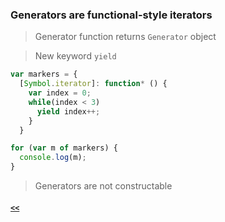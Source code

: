 ### Generators are functional-style iterators

> Generator function returns `Generator` object

> New keyword `yield`

```JavaScript
var markers = {
  [Symbol.iterator]: function* () {
    var index = 0;
    while(index < 3)
      yield index++;
    }
  }

for (var m of markers) {
  console.log(m);
}
```

> Generators are not constructable

##### [`<<`](../README.md)


